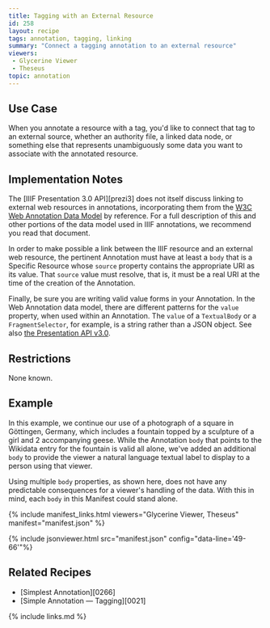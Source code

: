 ```yaml
---
title: Tagging with an External Resource
id: 258
layout: recipe
tags: annotation, tagging, linking
summary: "Connect a tagging annotation to an external resource"
viewers:
 - Glycerine Viewer
 - Theseus
topic: annotation
---
```


## Use Case

When you annotate a resource with a tag, you'd like to connect that tag to an external source, whether an authority file, a linked data node, or something else that represents unambiguously some data you want to associate with the annotated resource.

## Implementation Notes
The [IIIF Presentation 3.0 API][prezi3] does not itself discuss linking to external web resources in annotations, incorporating them from the [W3C Web Annotation Data Model](http://w3.org/TR/annotation-model/) by reference. For a full description of this and other portions of the data model used in IIIF annotations, we recommend you read that document.

In order to make possible a link between the IIIF resource and an external web resource, the pertinent Annotation must have at least a `body` that is a Specific Resource whose `source` property contains the appropriate URI as its value. That `source` value must resolve, that is, it must be a real URI at the time of the creation of the Annotation.

Finally, be sure you are writing valid value forms in your Annotation. In the Web Annotation data model, there are different patterns for the `value` property, when used within an Annotation. The `value` of a `TextualBody` or a `FragmentSelector`, for example, is a string rather than a JSON object. See also [the Presentation API v3.0](https://iiif.io/api/presentation/3.0/#56-annotation).

## Restrictions

None known.

## Example

In this example, we continue our use of a photograph of a square in Göttingen, Germany, which includes a fountain topped by a sculpture of a girl and 2 accompanying geese. While the Annotation `body` that points to the Wikidata entry for the fountain is valid all alone, we've added an additional `body` to provide the viewer a natural language textual label to display to a person using that viewer.

Using multiple `body` properties, as shown here, does not have any predictable consequences for a viewer's handling of the data. With this in mind, each `body` in this Manifest could stand alone.

{% include manifest_links.html viewers="Glycerine Viewer, Theseus" manifest="manifest.json" %}

{% include jsonviewer.html src="manifest.json" config="data-line='49-66'"%}

## Related Recipes

* [Simplest Annotation][0266]
* [Simple Annotation — Tagging][0021]

{% include links.md %}
